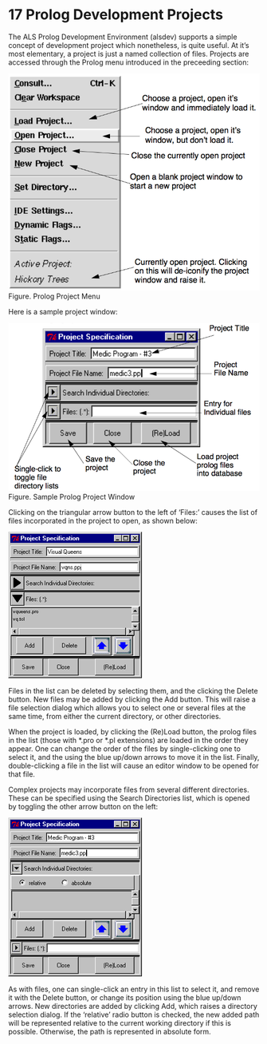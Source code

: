 ---
---

# 17 Prolog Development Projects

The ALS Prolog Development Environment (alsdev) supports a simple concept of
development project which nonetheless, is quite useful. At it’s most elementary, a
project is just a named collection of files. Projects are accessed through the Prolog
menu introduced in the preceeding section: 

![](images/PrologProjectMenu.png)
Figure. Prolog Project Menu

Here is a sample project window:

![](images/PrologProjectWindowSample.png)
Figure. Sample Prolog Project Window

Clicking on the triangular arrow button to the left of ‘Files:’ causes the list of files
incorporated in the project to open, as shown below:

![](images/projects-2.gif)

Files in the list can be deleted by selecting them, and the clicking the Delete button.
New files may be added by clicking the Add button. This will raise a file selection
dialog which allows you to select one or several files at the same time, from either
the current directory, or other directories.

When the project is loaded, by clicking the (Re)Load button, the prolog files in the
list (those with *.pro or *.pl extensions) are loaded in the order they appear. One
can change the order of the files by single-clicking one to select it, and the using the
blue up/down arrows to move it in the list.
Finally, double-clicking a file in the list will cause an editor window to be opened
for that file.

Complex projects may incorporate files from several different directories. These
can be specified using the Search Directories list, which is opened by toggling the
other arrow button on the left:

![](images/projects-4.gif)

As with files, one can single-click an entry in this list to select it, and remove it with
the Delete button, or change its position using the blue up/down arrows. New directories are added by clicking Add, which raises a directory selection dialog. If
the ‘relative’ radio button is checked, the new added path will be represented relative to the current working directory if this is possible. Otherwise, the path is represented in absolute form.



